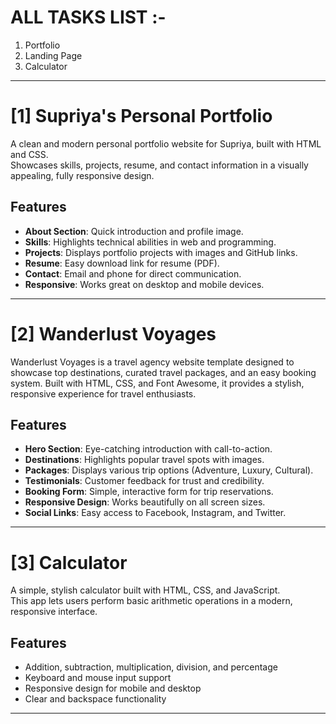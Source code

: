 # ALL TASKS LIST :-

1. Portfolio
2. Landing Page
3. Calculator

-----------------------------------------

# [1] Supriya's Personal Portfolio

A clean and modern personal portfolio website for Supriya, built with HTML and CSS.  
Showcases skills, projects, resume, and contact information in a visually appealing, fully responsive design.

## Features

- **About Section**: Quick introduction and profile image.
- **Skills**: Highlights technical abilities in web and programming.
- **Projects**: Displays portfolio projects with images and GitHub links.
- **Resume**: Easy download link for resume (PDF).
- **Contact**: Email and phone for direct communication.
- **Responsive**: Works great on desktop and mobile devices.

-----------------------------------------

# [2] Wanderlust Voyages

Wanderlust Voyages is a travel agency website template designed to showcase top destinations, curated travel packages, and an easy booking system. Built with HTML, CSS, and Font Awesome, it provides a stylish, responsive experience for travel enthusiasts.

## Features

- **Hero Section**: Eye-catching introduction with call-to-action.
- **Destinations**: Highlights popular travel spots with images.
- **Packages**: Displays various trip options (Adventure, Luxury, Cultural).
- **Testimonials**: Customer feedback for trust and credibility.
- **Booking Form**: Simple, interactive form for trip reservations.
- **Responsive Design**: Works beautifully on all screen sizes.
- **Social Links**: Easy access to Facebook, Instagram, and Twitter.

-----------------------------------------

# [3] Calculator

A simple, stylish calculator built with HTML, CSS, and JavaScript.  
This app lets users perform basic arithmetic operations in a modern, responsive interface.

## Features

- Addition, subtraction, multiplication, division, and percentage
- Keyboard and mouse input support
- Responsive design for mobile and desktop
- Clear and backspace functionality

-----------------------------------------